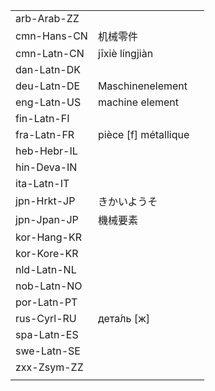 | | | |
|-|-|-|
| arb-Arab-ZZ |  |  |
| cmn-Hans-CN | 机械零件 |  |
| cmn-Latn-CN | jīxiè língjiàn |  |
| dan-Latn-DK |  |  |
| deu-Latn-DE | Maschinenelement |  |
| eng-Latn-US | machine element |  |
| fin-Latn-FI |  |  |
| fra-Latn-FR | pièce [f] métallique |  |
| heb-Hebr-IL |  |  |
| hin-Deva-IN |  |  |
| ita-Latn-IT |  |  |
| jpn-Hrkt-JP | きかいようそ |  |
| jpn-Jpan-JP | 機械要素 |  |
| kor-Hang-KR |  |  |
| kor-Kore-KR |  |  |
| nld-Latn-NL |  |  |
| nob-Latn-NO |  |  |
| por-Latn-PT |  |  |
| rus-Cyrl-RU | дета́ль [ж] |  |
| spa-Latn-ES |  |  |
| swe-Latn-SE |  |  |
| zxx-Zsym-ZZ |  |  |
|  |  |  |
